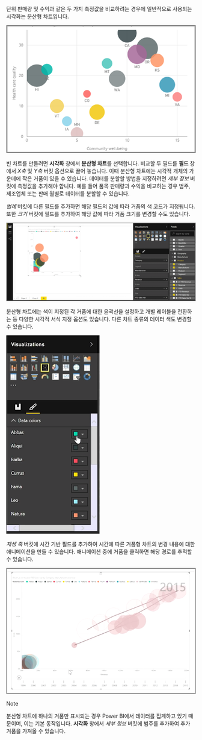 단위 판매량 및 수익과 같은 두 가지 측정값을 비교하려는 경우에 일반적으로 사용되는 시각화는 분산형 차트입니다.

![](media/3-7-create-scatter-charts/3-7_1.png)

빈 차트를 만들려면 **시각화** 창에서 **분산형 차트**를 선택합니다. 비교할 두 필드를 **필드** 창에서 *X축* 및 *Y축* 버킷 옵션으로 끌어 놓습니다. 이때 분산형 차트에는 시각적 개체의 가운데에 작은 거품이 있을 수 있습니다. 데이터를 분할할 방법을 지정하려면 *세부 정보* 버킷에 측정값을 추가해야 합니다. 예를 들어 품목 판매량과 수익을 비교하는 경우 범주, 제조업체 또는 판매 월별로 데이터를 분할할 수 있습니다.

*범례* 버킷에 다른 필드를 추가하면 해당 필드의 값에 따라 거품의 색 코드가 지정됩니다. 또한 *크기* 버킷에 필드를 추가하여 해당 값에 따라 거품 크기를 변경할 수도 있습니다.

![](media/3-7-create-scatter-charts/3-7_2.png)

분산형 차트에는 색이 지정된 각 거품에 대한 윤곽선을 설정하고 개별 레이블을 전환하는 등 다양한 시각적 서식 지정 옵션도 있습니다. 다른 차트 종류의 데이터 색도 변경할 수 있습니다.

![](media/3-7-create-scatter-charts/3-7_3.png)

*재생 축* 버킷에 시간 기반 필드를 추가하여 시간에 따른 거품형 차트의 변경 내용에 대한 애니메이션을 만들 수 있습니다. 애니메이션 중에 거품을 클릭하면 해당 경로를 추적할 수 있습니다.

![](media/3-7-create-scatter-charts/3-7_4.png)

>[!NOTE]
>분산형 차트에 하나의 거품만 표시되는 경우 Power BI에서 데이터를 집계하고 있기 때문이며, 이는 기본 동작입니다. **시각화** 창에서 *세부 정보* 버킷에 범주를 추가하여 추가 거품을 가져올 수 있습니다.
> 
> 

